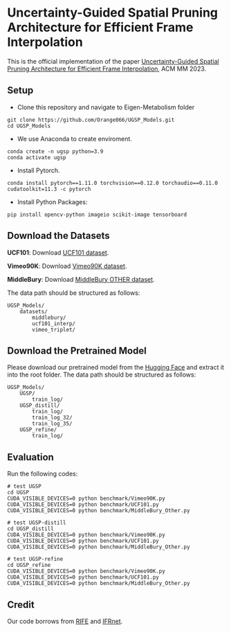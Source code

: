 # Uncertainty-Guided Spatial Pruning Architecture for Efficient Frame Interpolation
This is the official implementation of the paper [Uncertainty-Guided Spatial Pruning Architecture for Efficient Frame Interpolation]([arxiv.org/pdf/2307.16555](https://arxiv.org/pdf/2307.16555)), ACM MM 2023.

## Setup

* Clone this repository and navigate to Eigen-Metabolism folder

```
git clone https://github.com/Orange066/UGSP_Models.git
cd UGSP_Models
```

* We use Anaconda to create enviroment.

```
conda create -n ugsp python=3.9
conda activate ugsp
```

* Install Pytorch. 

```
conda install pytorch==1.11.0 torchvision==0.12.0 torchaudio==0.11.0 cudatoolkit=11.3 -c pytorch
```

* Install Python Packages: 

```
pip install opencv-python imageio scikit-image tensorboard
```

## Download the Datasets 

**UCF101**: Download [UCF101 dataset](https://liuziwei7.github.io/projects/VoxelFlow).

**Vimeo90K**: Download [Vimeo90K dataset](http://toflow.csail.mit.edu/).

**MiddleBury**: Download [MiddleBury OTHER dataset](https://vision.middlebury.edu/flow/data/).

The data path should be structured as follows:

```
UGSP_Models/
    datasets/
        middlebury/
        ucf101_interp/
        vimeo_triplet/ 
```

## Download the Pretrained Model 

Please download our pretrained model from the [Hugging Face](https://huggingface.co/Orange066/UGSP_Models) and extract it into the root folder. The data path should be structured as follows:

```
UGSP_Models/
	UGSP/
		train_log/
	UGSP_distill/
		train_log/
		train_log_32/
		train_log_35/
	UGSP_refine/
		train_log/
```

## Evaluation

Run the following codes:

```
# test UGSP
cd UGSP
CUDA_VISIBLE_DEVICES=0 python benchmark/Vimeo90K.py
CUDA_VISIBLE_DEVICES=0 python benchmark/UCF101.py
CUDA_VISIBLE_DEVICES=0 python benchmark/MiddleBury_Other.py

# test UGSP-distill
cd UGSP_distill
CUDA_VISIBLE_DEVICES=0 python benchmark/Vimeo90K.py
CUDA_VISIBLE_DEVICES=0 python benchmark/UCF101.py
CUDA_VISIBLE_DEVICES=0 python benchmark/MiddleBury_Other.py

# test UGSP-refine
cd UGSP_refine
CUDA_VISIBLE_DEVICES=0 python benchmark/Vimeo90K.py
CUDA_VISIBLE_DEVICES=0 python benchmark/UCF101.py
CUDA_VISIBLE_DEVICES=0 python benchmark/MiddleBury_Other.py
```

## Credit

Our code borrows from [RIFE](https://github.com/hzwer/ECCV2022-RIFE) and [IFRnet](https://github.com/ltkong218/IFRNet).
